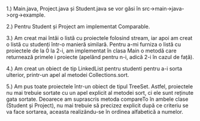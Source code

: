 1.) Main.java, Project.java și Student.java se vor găsi în src->main->java->org->example.

2.) Pentru Student și Project am implementat Comparable.

3.) Am creat mai întâi o listă cu proiectele folosind stream, iar apoi am creat o listă cu studenți într-o manieră similară. Pentru a-mi furniza o listă cu proiectele de la 0 la 2-i, am implementat în clasa Main o metodă care returnează primele i proiecte (apelând pentru n-i, adică 2-i în cazul de față).

4.) Am creat un obiect de tip LinkedList pentru studenti pentru a-i sorta ulterior, printr-un apel al metodei Collections.sort.

5.) Am pus toate proiectele într-un obiect de tipul TreeSet. Astfel, proiectele nu mai trebuie sortate cu un apel explicit al metodei sort, ci ele sunt reținute gata sortate. Deoarece am suprascris metoda compareTo în ambele clase (Student și Project), nu mai trebuie să precizez explicit după ce criteriu se va face sortarea, aceasta realizându-se în ordinea alfabetică a numelor.
